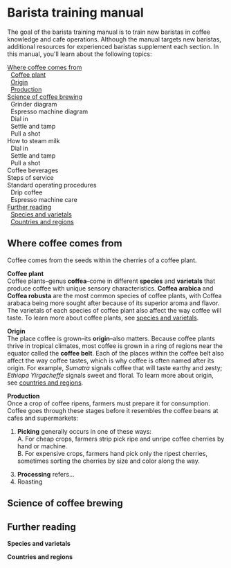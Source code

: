# Barista training manual  
The goal of the barista training manual is to train new baristas in coffee knowledge and cafe operations. Although the manual targets new baristas, additional resources for experienced baristas supplement each section. In this manual, you'll learn about the following topics: 

[Where coffee comes from](#where-coffee-comes-from)<br>           <!--Use HTML to format collapsable table of contents-->
&nbsp; <a href="#coffee-plant">Coffee plant</a><br>
&nbsp; <a href="#origin">Origin</a><br>
&nbsp; <a href="#production">Production</a><br>
[Science of coffee brewing](#science-of-coffee-brewing)<br> 
&nbsp; Grinder diagram<br>
&nbsp; Espresso machine diagram<br>
&nbsp; Dial in<br>
&nbsp; Settle and tamp<br>
&nbsp; Pull a shot<br>
How to steam milk<br>
&nbsp; Dial in<br>
&nbsp; Settle and tamp<br>
&nbsp; Pull a shot<br>
Coffee beverages<br> 
Steps of service<br>
Standard operating procedures<br> 
&nbsp; Drip coffee<br>
&nbsp; Espresso machine care<br>
[Further reading](#further-reading)<br>
&nbsp; <a href="#species-and-varietals">Species and varietals</a><br> 
&nbsp; <a href="#countries-and-regions">Countries and regions</a><br>

## Where coffee comes from 
Coffee comes from the seeds within the cherries of a coffee plant. 

<!--Add isolated image titled "Diagram of coffee plant anatomy" here-->

<a name="coffee-plant">**Coffee plant**</a><br> 
Coffee plants–genus **coffea**–come in different **species** and **varietals** that produce coffee with unique sensory characteristics. **Coffea arabica** and **Coffea robusta** are the most common species of coffee plants, with Coffea arabaca being more sought after because of its superior aroma and flavor. The varietals of each species of coffee plant also affect the way coffee will taste. To learn more about coffee plants, see <a href="#species-and-varietals">species and varietals</a>. 

<a name="origin">**Origin**</a><br>
The place coffee is grown–its **origin**–also matters. Because coffee plants thrive in tropical climates, most coffee is grown in a ring of regions near the equator called the **coffee belt**. Each of the places within the coffee belt also affect the way coffee tastes, which is why coffee is often named after its origin. For example, *Sumatra* signals coffee that will taste earthy and zesty; *Ethiopa Yirgacheffe* signals sweet and floral. To learn more about origin, see <a href="#countries-and-regions">countries and regions</a>.

<!--Add isolated image titled "The coffee belt" here--> 

<a name="production">**Production**</a><br>
Once a crop of coffee ripens, farmers must prepare it for consumption. Coffee goes through these stages before it resembles the coffee beans at cafes and supermarkets: 

1. **Picking** generally occurs in one of these ways:<br>
    A. For cheap crops, farmers strip pick ripe and unripe coffee cherries by hand or machine.<br> 
    B. For expensive crops, farmers hand pick only the ripest cherries, sometimes sorting the cherries by size and color along the way. 
    
<!-- Insert isolated image titled "Coffee picking" here--> 

3. **Processing** refers...
4. Roasting 

## Science of coffee brewing  

## Further reading 
<a name="species-and-varietals">**Species and varietals**</a>

<a name="countries-and-regions">**Countries and regions**</a> 
